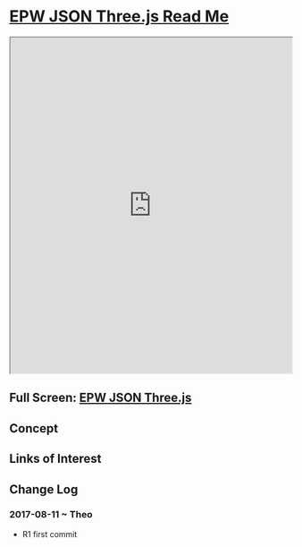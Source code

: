 <span style=display:none; >[You are now in a GitHub source code view - click this link to view Read Me file as a web page]( https://ibpsa2017.github.io/epw-json-threejs/#README.md "View file as a web page." ) </span>



[EPW JSON Three.js Read Me]( #README.md )
====

<iframe src=https://ibpsa2017.github.io/epw-json-threejs/epw-json-threejs.html width=100% height=600px onload=this.contentWindow.controls.enableZoom=false; ></iframe>

## Full Screen: [EPW JSON Three.js ]( https://ibpsa2017.github.io/epw-json-threejs/epw-json-threejs.html )


## Concept


## Links of Interest


## Change Log

### 2017-08-11 ~ Theo

* R1 first commit